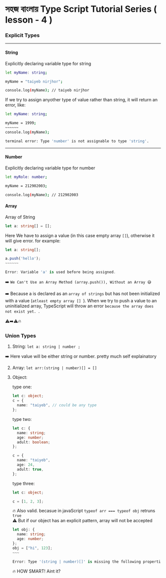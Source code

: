 # সহজ বাংলায় Type Script Tutorial Series ( lesson - 4 )

### Explicit Types

---

#### String

Explicitly declaring variable type for string

```bash
let myName: string;

myName = "taiyeb nirjhor";

console.log(myName); // taiyeb nirjhor
```

If we try to assign anyother type of value rather than string, it will return an error, like:

```bash
let myName: string;

myName = 1999;
~~~~~~
console.log(myName);

terminal error: Type 'number' is not assignable to type 'string'.
```

---

#### Number

Explicitly declaring variable type for number

```bash
let myRole: number;

myName = 212902003;

console.log(myName); // 212902003
```

#### Array

Array of String

```ts
let a: string[] = [];
```

Here We have to assign a value (in this case empty array `[]`), otherwise it will give error. for example:

```ts
let a: string[];

a.push('hello');
~~~~~~

Error: Variable 'a' is used before being assigned.
```

➡️ `We Can't Use an Array Method (array.push()), Without an Array 😅`

➡️ Because a is declared as an `array of strings` but has not been initialized with a value (`atleast empty array [] `). When we try to push a value to an uninitialized array, TypeScript will throw an error `because the array does not exist yet. `.

⚠️➡️⚠️🔥

### Union Types

1. String: `let a: string | number ;`

➡️ Here value will be either string or number. pretty much self explainatory

2. Array: `let arr:(string | number)[] = []`

3. Object:

   type one:

   ```ts
   let c: object;
   c = {
     name: "taiyeb", // could be any type
   };
   ```

   type two:

   ```ts
   let c: {
     name: string;
     age: number;
     adult: boolean;
   };

   c = {
     name: "taiyeb",
     age: 24,
     adult: true,
   };
   ```

   type three:

   ```ts
   let c: object;

   c = [1, 2, 3];
   ```

   🔥 Also valid. becasue in javaScript `typeof arr === typeof obj` retruns `true`
   <br>
   ⚠️ But if our object has an explicit pattern, array will not be accepted

   ```ts
   let obj: {
     name: string;
     age: number;
   };
   obj = ["hi", 123];
   ~~~

   Error: Type '(string | number)[]' is missing the following properties from type '{ name: string; age: number; }': name, age
   ```

   🔥 HOW SMART! Aint it?
